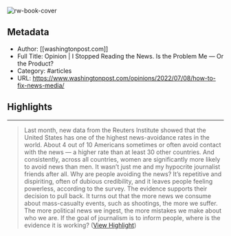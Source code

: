 ![rw-book-cover](https://readwise-assets.s3.amazonaws.com/static/images/article3.5c705a01b476.png)

## Metadata
- Author: [[washingtonpost.com]]
- Full Title: Opinion | I Stopped Reading the News. Is the Problem Me — Or the Product?
- Category: #articles
- URL: https://www.washingtonpost.com/opinions/2022/07/08/how-to-fix-news-media/

## Highlights
***

> Last month, new data from the Reuters Institute showed that the United States has one of the highest news-avoidance rates in the world. About 4 out of 10 Americans sometimes or often avoid contact with the news — a higher rate than at least 30 other countries. And consistently, across all countries, women are significantly more likely to avoid news than men. It wasn’t just me and my hypocrite journalist friends after all.
> Why are people avoiding the news? It’s repetitive and dispiriting, often of dubious credibility, and it leaves people feeling powerless, according to the survey. The evidence supports their decision to pull back. It turns out that the more news we consume about mass-casualty events, such as shootings, the more we suffer. The more political news we ingest, the more mistakes we make about who we are. If the goal of journalism is to inform people, where is the evidence it is working? ([View Highlight](https://instapaper.com/read/1524421660/20177424))

